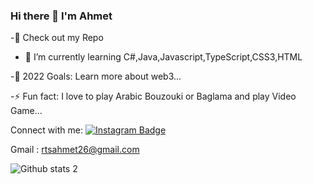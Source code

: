 ### Hi there 👋 I'm Ahmet

-🔭 Check out my Repo

- 🌱 I’m currently learning C#,Java,Javascript,TypeScript,CSS3,HTML

-🥅 2022 Goals: Learn more about web3...

-⚡ Fun fact: I love to  play Arabic Bouzouki or Baglama and play Video Game... 

Connect with me: 
[![Instagram Badge](https://img.shields.io/badge/-Instagram-C13584?style=flat-quare&labelColor=C13584&logo=instagram&logoColor=white&link=link)](https://www.instagram.com/ahmet.ertas2/)

Gmail : rtsahmet26@gmail.com 

![Github stats 2](https://github-readme-stats.vercel.app/api?username=ahmtertas&show_icons=true&theme=radical)
